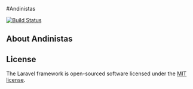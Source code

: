 #Andinistas

[![Build Status](https://travis-ci.org/willianszwy/andinistas.svg?branch=master)](https://travis-ci.org/willianszwy/andinistas)
## About Andinistas

## License

The Laravel framework is open-sourced software licensed under the [MIT license](http://opensource.org/licenses/MIT).
